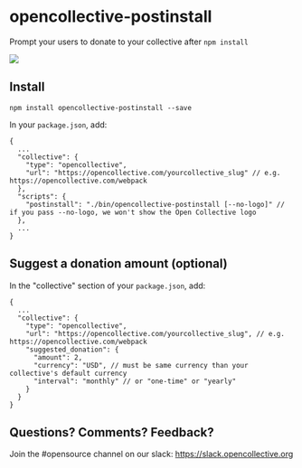 # opencollective-postinstall
Prompt your users to donate to your collective after `npm install`

![](https://cl.ly/323M3x2Y1J3E/Screen%20Shot%202017-02-22%20at%202.03.58%20AM.png)

## Install

    npm install opencollective-postinstall --save

In your `package.json`, add:

    {
      ...
      "collective": {
        "type": "opencollective",
        "url": "https://opencollective.com/yourcollective_slug" // e.g. https://opencollective.com/webpack
      },
      "scripts": {
        "postinstall": "./bin/opencollective-postinstall [--no-logo]" // if you pass --no-logo, we won't show the Open Collective logo
      },
      ...
    }

## Suggest a donation amount (optional)

In the "collective" section of your `package.json`, add: 

    {
      ...
      "collective": {
        "type": "opencollective",
        "url": "https://opencollective.com/yourcollective_slug", // e.g. https://opencollective.com/webpack
        "suggested_donation": {
          "amount": 2,
          "currency": "USD", // must be same currency than your collective's default currency
          "interval": "monthly" // or "one-time" or "yearly"
        }
      }
    }

## Questions? Comments? Feedback?

Join the #opensource channel on our slack: https://slack.opencollective.org

